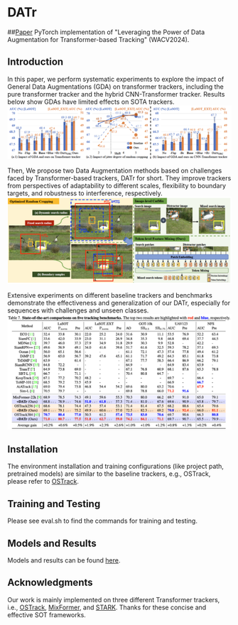 # DATr
##[Paper](https://arxiv.org/pdf/2309.08264.pdf)
PyTorch implementation of "Leveraging the Power of Data Augmentation for Transformer-based Tracking" (WACV2024).

## Introduction
In this paper, we perform systematic experiments to explore the impact of General Data Augmentations (GDA) on transformer trackers, including the pure transformer tracker and the hybrid CNN-Transformer tracker. Results below show GDAs have limited effects on SOTA trackers.
![DATR figure](experiments.png)

Then, We propose two Data Augmentation methods based on challenges faced by Transformer-based trackers, DATr for short. They improve trackers from perspectives of adaptability to different scales, flexibility to boundary targets, and robustness to interference, respectively.
![DATR figure](framework.png)

Extensive experiments on different baseline trackers and benchmarks demonstrate the effectiveness and generalization of our DATr, especially for sequences with challenges and unseen classes.
![DATR figure](results.png)

## Installation
The environment installation and training configurations (like project path, pretrained models) are similar to the baseline trackers, e.g., OSTrack, please refer to [OSTrack](https://github.com/botaoye/OSTrack). 

## Training and Testing
Please see eval.sh to find the commands for training and testing.

## Models and Results
Models and results can be found [here](https://drive.google.com/drive/folders/19-jBvfFVZxPcvZmy6ZXwtyW6NCnQ6bjY?usp=share_link).

## Acknowledgments
Our work is mainly implemented on three different Transformer trackers, i.e., [OSTrack](https://github.com/botaoye/OSTrack), [MixFormer](https://github.com/MCG-NJU/MixFormer), and [STARK](https://github.com/MasterBin-IIAU/Stark-1). Thanks for these concise and effective SOT frameworks.
